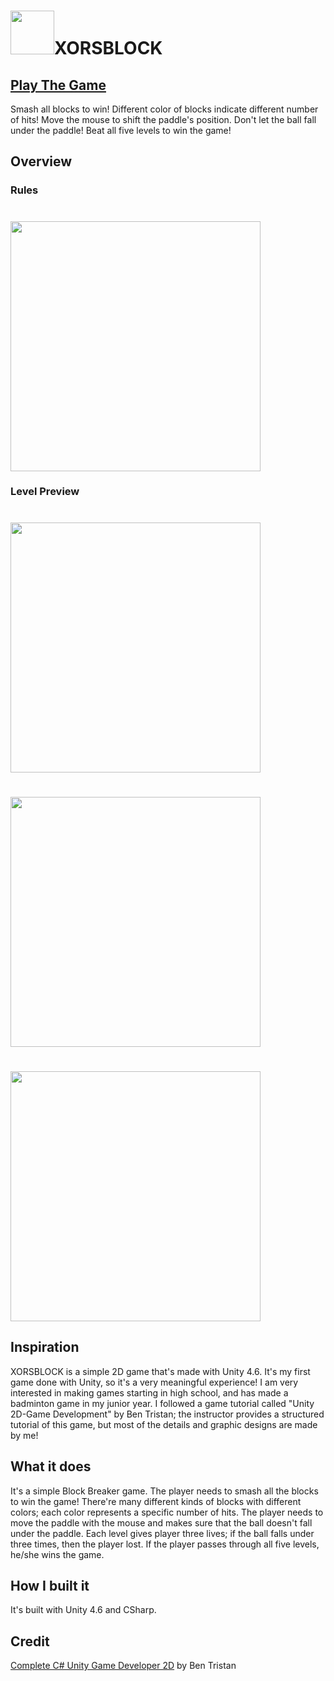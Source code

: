 # <img src="https://img.itch.zone/aW1hZ2UvMjYxNDQ4LzEzMzEzOTcucG5n/315x250%23c/MAoL1f.png" height="70px"/>XORSBLOCK

## [Play The Game](https://tliu292.itch.io/xorsblock)

Smash all blocks to win! Different color of blocks indicate different number of hits! Move the mouse to shift the paddle's position. Don't let the ball fall under the paddle! Beat all five levels to win the game!

## Overview

### Rules
# <img src="https://img.itch.zone/aW1hZ2UvMjYxNDQ4LzEzMzE0MTAuanBn/794x1000/XpAgQF.jpg" height="400px"/>

### Level Preview

# <img src="https://img.itch.zone/aW1hZ2UvMjYxNDQ4LzEzMzA3MTIuanBn/original/9PWh%2FF.jpg" height="400px"/>

# <img src="https://img.itch.zone/aW1hZ2UvMjYxNDQ4LzEzMzA3MTMuanBn/original/%2BgRwN0.jpg" height="400px"/>

# <img src="https://img.itch.zone/aW1hZ2UvMjYxNDQ4LzEzMzA3MTQuanBn/original/AvldHD.jpg" height="400px"/>

## Inspiration
XORSBLOCK is a simple 2D game that's made with Unity 4.6. It's my first game done with Unity, so it's a very meaningful experience! I am very interested in making games starting in high school, and has made a badminton game in my junior year. I followed a game tutorial called "Unity 2D-Game Development" by Ben Tristan; the instructor provides a structured tutorial of this game, but most of the details and graphic designs are made by me!

## What it does
It's a simple Block Breaker game. The player needs to smash all the blocks to win the game! There're many different kinds of blocks with different colors; each color represents a specific number of hits. The player needs to move the paddle with the mouse and makes sure that the ball doesn't fall under the paddle. Each level gives player three lives; if the ball falls under three times, then the player lost. If the player passes through all five levels, he/she wins the game.

## How I built it
It's built with Unity 4.6 and CSharp.

## Credit 
[Complete C# Unity Game Developer 2D](https://www.udemy.com/course/unitycourse) by Ben Tristan
